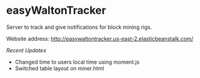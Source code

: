 # easyWaltonTracker
Server to track and give notifications for block mining rigs.

Website address: http://easywaltontracker.us-east-2.elasticbeanstalk.com/

*Recent Updates*
- Changed time to users local time using moment.js
- Switched table layout on miner.html
